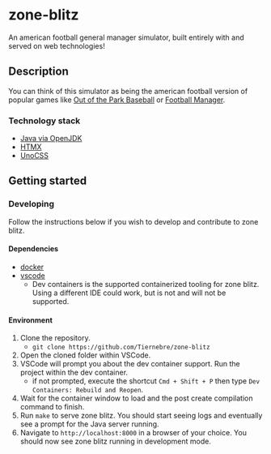 # zone-blitz

An american football general manager simulator, built entirely with and served on web technologies!

## Description

You can think of this simulator as being the american football version of popular games like
[Out of the Park Baseball](https://www.ootpdevelopments.com/out-of-the-park-baseball-home/) or
[Football Manager](https://www.footballmanager.com/).

### Technology stack

- [Java via OpenJDK](https://openjdk.org/)
- [HTMX](https://htmx.org/)
- [UnoCSS](https://unocss.dev/)

## Getting started

### Developing

Follow the instructions below if you wish to develop and contribute to zone blitz.

#### Dependencies

- [docker](https://www.docker.com/products/docker-desktop/)
- [vscode](https://code.visualstudio.com/)
  - Dev containers is the supported containerized tooling for zone blitz. Using a different IDE could work, but is not and will not be supported.

#### Environment

1. Clone the repository.
   - `git clone https://github.com/Tiernebre/zone-blitz`
2. Open the cloned folder within VSCode.
3. VSCode will prompt you about the dev container support. Run the project within the dev container.
   - if not prompted, execute the shortcut `Cmd + Shift + P` then type `Dev Containers: Rebuild and Reopen`.
4. Wait for the container window to load and the post create compilation command to finish.
5. Run `make` to serve zone blitz. You should start seeing logs and eventually see a prompt for the Java server running.
6. Navigate to `http://localhost:8000` in a browser of your choice. You should now see zone blitz running in development mode.
